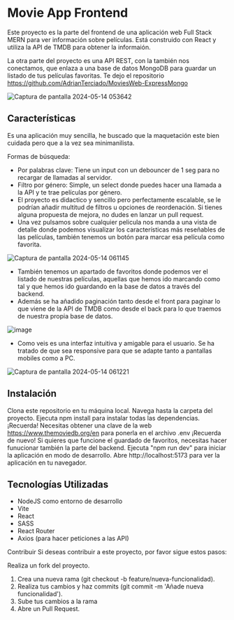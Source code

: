 # Movie App Frontend
Este proyecto es la parte del frontend de una aplicación web Full Stack MERN para ver información sobre películas. Está construido con React y utiliza la API de TMDB para obtener la informaión. 

La otra parte del proyecto es una API REST, con la también nos conectamos, que enlaza a una base de datos MongoDB para guardar un listado de tus películas favoritas. Te dejo el repositorio https://github.com/AdrianTerciado/MoviesWeb-ExpressMongo

![Captura de pantalla 2024-05-14 053642](https://github.com/AdrianTerciado/MoviesWeb-React/assets/158854133/1e88ca7f-4327-42bb-9797-2ac659ea1818)

## Características
Es una aplicación muy sencilla, he buscado que la maquetación este bien cuidada pero que a la vez sea minimanilista.

Formas de búsqueda:
- Por palabras clave: Tiene un input con un debouncer de 1 seg para no recargar de llamadas al servidor.
- Filtro por género: Simple, un select donde puedes hacer una llamada a la API y te trae películas por género.
- El proyecto es didactico y sencillo pero perfectamente escalable, se le podrían añadir multitud de filtros u opciones de reordenación. Si tienes alguna propuesta de mejora, no dudes en lanzar un pull request.
- Una vez pulsamos sobre cualquier pelicula nos manda a una vista de detalle donde podemos visualizar los características más reseñables de las películas, también tenemos un botón para marcar esa película como favorita.

![Captura de pantalla 2024-05-14 061145](https://github.com/AdrianTerciado/MoviesWeb-React/assets/158854133/704314b9-d636-44a7-94cb-e33276964d88)


- También tenemos un apartado de favoritos donde podemos ver el listado de nuestras películas, aquellas que hemos ido marcando como tal y que hemos ido guardando en la base de datos a través del backend.
- Además se ha añadido paginación tanto desde el front para paginar lo que viene de la API de TMDB como desde el back para lo que traemos de nuestra propia base de datos. 

![image](https://github.com/AdrianTerciado/MoviesWeb-React/assets/158854133/27989461-25c3-4e25-99d4-aedd10b7a2f8)

- Como veis es una interfaz intuitiva y amigable para el usuario. Se ha tratado de que sea responsive para que se adapte tanto a pantallas mobiles como a PC.

![Captura de pantalla 2024-05-14 061221](https://github.com/AdrianTerciado/MoviesWeb-React/assets/158854133/d619d678-ba97-47d8-95fc-f2c65d526a36)


## Instalación
Clona este repositorio en tu máquina local.
Navega hasta la carpeta del proyecto.
Ejecuta npm install para instalar todas las dependencias.
¡Recuerda! Necesitas obtener una clave de la web https://www.themoviedb.org/en para ponerla en el archivo .env 
¡Recuerda de nuevo! Si quieres que funcione el guardado de favoritos, necesitas hacer funucionar también la parte del backend. 
Ejecuta "npm run dev" para iniciar la aplicación en modo de desarrollo.
Abre http://localhost:5173 para ver la aplicación en tu navegador.

## Tecnologías Utilizadas
- NodeJS como entorno de desarrollo
- Vite
- React
- SASS
- React Router
- Axios (para hacer peticiones a las API)

Contribuir
Si deseas contribuir a este proyecto, por favor sigue estos pasos:

Realiza un fork del proyecto.
1. Crea una nueva rama (git checkout -b feature/nueva-funcionalidad).
2. Realiza tus cambios y haz commits (git commit -m 'Añade nueva funcionalidad').
3. Sube tus cambios a la rama 
4. Abre un Pull Request.
